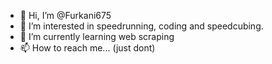 - 👋 Hi, I’m @Furkani675
- 👀 I’m interested in speedrunning, coding and speedcubing.
- 🌱 I’m currently learning web scraping
- 📫 How to reach me... (just dont)

<!---
Furkan675/Furkan675 is a ✨ special ✨ repository because its `README.md` (this file) appears on your GitHub profile.
You can click the Preview link to take a look at your changes.
--->
